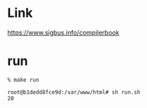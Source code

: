 # Link
https://www.sigbus.info/compilerbook

# run
```shell
% make run

root@b1dedd8fce9d:/var/www/html# sh run.sh
20
```
